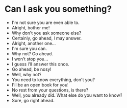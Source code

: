 # Can I ask you something?

- I'm not sure you are even able to.
- Alright, bother me!
- Why don't you ask someone else?
- Certainly, go ahead, I may answer.
- Alright, another one...
- I'm sure you can.
- Why not? Go ahead.
- I won't stop you...
- I guess I'll answer this once.
- Go ahead, be nosy!
- Well, why not?
- You need to know everything, don't you?
- I'll be an open book for you!
- No rest from your questions, is there?
- Well, you already did. What else do you want to know?
- Sure, go right ahead.
